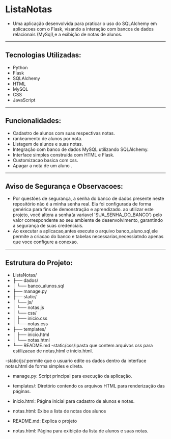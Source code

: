 # ListaNotas

- Uma aplicação desenvolvida para praticar o uso do SQLAlchemy em aplicacoes com o Flask, visando a interação com bancos de dados relacionais (MySql),e a exibição de notas de alunos.
---

## Tecnologias Utilizadas:

- Python
- Flask
- SQLAlchemy
- HTML
- MySQL
- CSS
- JavaScript
---
## Funcionalidades:

- Cadastro de alunos com suas respectivas notas.
- rankeamento de alunos por nota.
- Listagem de alunos e suas notas.
- Integração com banco de dados MySQL utilizando SQLAlchemy.
- Interface simples construída com HTML e Flask.
- Customizacao basica com css.
- Apagar a nota de um aluno .
---
## Aviso de Segurança e Observacoes:

- Por questões de segurança, a senha do banco de dados presente neste repositório não é a minha senha real. Ela foi configurada de forma genérica para fins de demonstração e aprendizado.  ao utilizar este projeto, você altera a senha(a variavel 'SUA_SENHA_DO_BANCO') pelo valor correspondente ao seu ambiente de desenvolvimento, garantindo a segurança de suas credenciais.
- Ao executar a aplicacao,antes execute o arquivo banco_aluno.sql,ele permite a criacao do banco e tabelas necessarias,necessiatndo apenas que voce configure a conexao.
---
## Estrutura do Projeto:

- ListaNotas/
- ├── dados/
- │       └── banco_alunos.sql
- ├── manage.py
- ├── static/
- │         └── js/
- │               └──  notas.js
- │  └── css/
- │         ├── inicio.css
- │         └── notas.css
- ├── templates/
- │            ├── inicio.html
- │            └── notas.html
- └── README.md
-static/css/:pasta que contem arquivos css para estilizacao de notas,html e inicio.html.

-static/js/:permite que o usuario edite os dados dentro da interface notas.html de forma simples e direta.

- manage.py: Script principal para execução da aplicação.

- templates/: Diretório contendo os arquivos HTML para renderização das páginas.

- inicio.html: Página inicial para cadastro de alunos e notas.

- notas.html: Exibe a lista de notas dos alunos

- README.md: Explica o projeto


- notas.html: Página para exibição da lista de alunos e suas notas.
